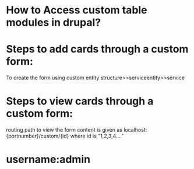 # How to Access custom table modules in drupal?
# Steps to add cards through a custom form:
To create the form using custom entity structure>>serviceentity>>service 
# Steps to view cards through a custom form:
 routing path to view  the form content is given as localhost:{portnumber}/custom/{id} where id is "1,2,3,4...."
# username:admin
